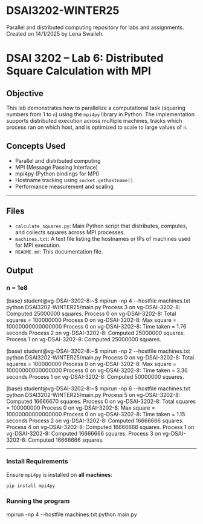 # DSAI3202-WINTER25
Parallel and distributed computing repository for labs and assignments. Created on 14/1/2025 by Lena Swaileh.

# DSAI 3202 – Lab 6: Distributed Square Calculation with MPI

## Objective
This lab demonstrates how to parallelize a computational task (squaring numbers from 1 to `n`) using the `mpi4py` library in Python. The implementation supports distributed execution across multiple machines, tracks which process ran on which host, and is optimized to scale to large values of `n`.

## Concepts Used
- Parallel and distributed computing
- MPI (Message Passing Interface)
- mpi4py (Python bindings for MPI)
- Hostname tracking using `socket.gethostname()`
- Performance measurement and scaling

---

## Files
- `calculate_squares.py`: Main Python script that distributes, computes, and collects squares across MPI processes.
- `machines.txt`: A text file listing the hostnames or IPs of machines used for MPI execution.
- `README.md`: This documentation file.

## Output
### n = 1e8
(base) student@vg-DSAI-3202-8:~$ mpirun -np 4 --hostfile machines.txt python DSAI3202-WINTER25/main.py
Process 3 on vg-DSAI-3202-8: Computed 25000000 squares.
Process 0 on vg-DSAI-3202-8: Total squares = 100000000
Process 0 on vg-DSAI-3202-8: Max square = 10000000000000000
Process 0 on vg-DSAI-3202-8: Time taken = 1.76 seconds
Process 2 on vg-DSAI-3202-8: Computed 25000000 squares.
Process 1 on vg-DSAI-3202-8: Computed 25000000 squares.

(base) student@vg-DSAI-3202-8:~$ mpirun -np 2 --hostfile machines.txt python DSAI3202-WINTER25/main.py
Process 0 on vg-DSAI-3202-8: Total squares = 100000000
Process 0 on vg-DSAI-3202-8: Max square = 10000000000000000
Process 0 on vg-DSAI-3202-8: Time taken = 3.36 seconds
Process 1 on vg-DSAI-3202-8: Computed 50000000 squares.

(base) student@vg-DSAI-3202-8:~$ mpirun -np 6 --hostfile machines.txt python DSAI3202-WINTER25/main.py
Process 5 on vg-DSAI-3202-8: Computed 16666670 squares.
Process 0 on vg-DSAI-3202-8: Total squares = 100000000
Process 0 on vg-DSAI-3202-8: Max square = 10000000000000000
Process 0 on vg-DSAI-3202-8: Time taken = 1.15 seconds
Process 2 on vg-DSAI-3202-8: Computed 16666666 squares.
Process 4 on vg-DSAI-3202-8: Computed 16666666 squares.
Process 1 on vg-DSAI-3202-8: Computed 16666666 squares.
Process 3 on vg-DSAI-3202-8: Computed 16666666 squares.

---

### Install Requirements
Ensure `mpi4py` is installed on **all machines**:
```bash
pip install mpi4py
```

### Running the program
mpirun -np 4 --hostfile machines.txt python main.py

